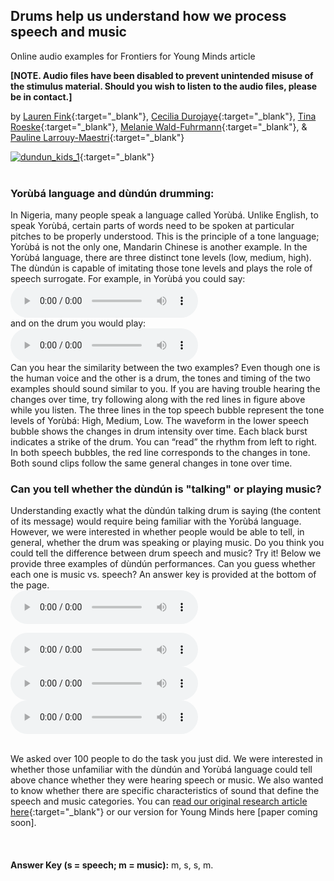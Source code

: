 <HEAD>
<!-- Global site tag (gtag.js) - Google Analytics -->
  <script async src="https://www.googletagmanager.com/gtag/js?id=UA-114823830-1"></script>
  <script>
    window.dataLayer = window.dataLayer || [];
    function gtag(){dataLayer.push(arguments);}
    gtag('js', new Date());
    gtag('config', 'UA-114823830-1');
  </script>
</HEAD>



## Drums help us understand how we process speech and music
Online audio examples for Frontiers for Young Minds article

**[NOTE. Audio files have been disabled to prevent unintended misuse of the stimulus material. Should you wish to listen to the audio files, please be in contact.]**

by [Lauren Fink](http://lkfink.github.io/){:target="_blank"}, [Cecilia Durojaye](https://www.news.uct.ac.za/article/-2021-02-19-winning-phd-highlights-african-indigenous-knowledge-systems){:target="_blank"}, [Tina Roeske](https://www.aesthetics.mpg.de/en/the-institute/people/tina-roeske.html){:target="_blank"}, [Melanie Wald-Fuhrmann](https://www.aesthetics.mpg.de/en/the-institute/people/melanie-wald-fuhrmann.html){:target="_blank"}, & [Pauline Larrouy-Maestri](https://www.aesthetics.mpg.de/en/the-institute/people/pauline-larrouy-maestri.html){:target="_blank"}

[![dundun_kids_1](../../assets/publpics/dundun_kids_1.png)](https://nachrichten.idw-online.de/2021/07/13/when-drums-talk-how-we-distinguish-speech-from-music/){:target="_blank"} 
<br>
<br>

### Yorùbá language and dùndún drumming:
 In Nigeria, many people speak a language called Yorùbá. Unlike English, to speak Yorùbá, certain parts of words need to be spoken at particular pitches to be properly understood. 
 This is the principle of a tone language; Yorùbá is not the only one, Mandarin Chinese is another example. In the Yorùbá language, there are three distinct tone levels (low, medium, high). 
 The dùndún is capable of imitating those tone levels and plays the role of speech surrogate. 
 For example, in Yorùbá you could say: 
 <audio controls preload>
    <!-- <source src="audio.mp3"></source> -->
    <source src="../assets/audio/Yoruba_example.ogg"></source>
</audio>
<br>
 and on the drum you would play:
 <audio controls preload>
    <!-- <source src="audio.mp3"></source> -->
    <source src="../assets/audio/dundun_example.ogg"></source>
</audio>
<br>
Can you hear the similarity between the two examples? Even though one is the human voice and the other is a drum, the tones and timing of the two examples should sound similar to you. If you are having trouble hearing the changes over time, try following along with the red lines in figure above while you listen. The three lines in the top speech bubble represent the tone levels of Yorùbá: High, Medium, Low. The waveform in the lower speech bubble shows the changes in drum intensity over time. Each black burst indicates a strike of the drum. You can “read” the rhythm from left to right. In both speech bubbles, the red line corresponds to the changes in tone. Both sound clips follow the same general changes in tone over time. 



### Can you tell whether the dùndún is "talking" or playing music?   
Understanding exactly what the dùndún talking drum is saying (the content of its message) would require being familiar with the Yorùbá language. However, we were interested in whether people would be able to tell, in general, whether the drum was speaking or playing music. Do you think you could tell the difference between drum speech and music? Try it! Below we provide three examples of dùndún performances. Can you guess whether each one is music vs. speech? An answer key is provided at the bottom of the page. 
<br>
<audio controls preload>
    <!-- <source src="audio.mp3"></source> -->
    <source src="../assets/audio/D8M_kids.ogg"></source>
</audio>
<br>

<audio controls preload>
    <!-- <source src="audio.mp3"></source> -->
    <source src="../assets/audio/D7s_kids.ogg"></source>
</audio>

<br>
<audio controls preload>
    <!-- <source src="audio.mp3"></source> -->
    <source src="../assets/audio/D13s_kids.ogg"></source>
</audio>
<br>

<audio controls preload>
    <!-- <source src="audio.mp3"></source> -->
    <source src="../assets/audio/D6M_kids.ogg"></source>
</audio>



<br>
<br>

We asked over 100 people to do the task you just did. We were interested in whether those unfamiliar with the dùndún and Yorùbá language could tell above chance whether they were hearing speech or music. We also wanted to know whether there are specific characteristics of sound that define the speech and music categories. You can [read our original research article here](https://doi.org/10.3389/fpsyg.2021.652673){:target="_blank"} or our version for Young Minds here [paper coming soon]. 
<br>
<br>
<br>
<br>
**Answer Key (s = speech; m = music):** m, s, s, m. 
